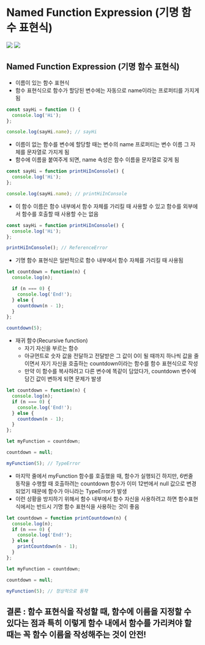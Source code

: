 # Named Function Expression (기명 함수 표현식)

<img src="https://img.shields.io/badge/JavaScript-FDC813?style=flat&logo=JavaScript&logoColor=black"/>
<img src="https://img.shields.io/badge/React-0080B9?style=flat&logo=React&logoColor=white"/>

## Named Function Expression (기명 함수 표현식)
* 이름이 있는 함수 표현식
* 함수 표현식으로 함수가 할당된 변수에는 자동으로 name이라는 프로퍼티를 가지게 됨

```javascript
const sayHi = function () {
  console.log('Hi');
};

console.log(sayHi.name); // sayHi
```

* 이름이 없는 함수를 변수에 할당할 때는 변수의 name 프로퍼티는 변수 이름 그 자체를 문자열로 가지게 됨
* 함수에 이름을 붙여주게 되면, name 속성은 함수 이름을 문자열로 갖게 됨

```javascript
const sayHi = function printHiInConsole() {
  console.log('Hi');
};

console.log(sayHi.name); // printHiInConsole
```
* 이 함수 이름은 함수 내부에서 함수 자체를 가리킬 때 사용할 수 있고 함수를 외부에서 함수를 호출할 때 사용할 수는 없음

```javascript
const sayHi = function printHiInConsole() {
  console.log('Hi');
};

printHiInConsole(); // ReferenceError
```

* 기명 함수 표현식은 일반적으로 함수 내부에서 함수 자체를 가리킬 때 사용됨
```javascript
let countdown = function(n) {
  console.log(n);

  if (n === 0) {
    console.log('End!');
  } else {
    countdown(n - 1);
  }
};

countdown(5);
```

* 재귀 함수(Recursive function)
   * 자기 자신을 부르는 함수
   * 아규먼트로 숫자 값을 전달하고 전달받은 그 값이 0이 될 때까지 하나씩 값을 줄이면서 자기 자신을 호출하는 countdown이라는 함수를 함수 표현식으로 작성
   * 만약 이 함수를 복사하려고 다른 변수에 똑같이 담았다가, countdown 변수에 담긴 값이 변하게 되면 문제가 발생

```javascript
let countdown = function(n) {
  console.log(n);
  if (n === 0) {
    console.log('End!');
  } else {
    countdown(n - 1);
  }
};

let myFunction = countdown;

countdown = null;

myFunction(5); // TypeError
```
* 마지막 줄에서 myFunction 함수를 호출했을 때, 함수가 실행되긴 하지만, 6번줄 동작을 수행할 때 호출하려는 countdown 함수가 이미 12번에서 null 값으로 변경되었기 때문에 함수가 아니라는 TypeError가 발생
* 이런 상황을 방지하기 위해서 함수 내부에서 함수 자신을 사용하려고 하면 함수표현식에서는 반드시 기명 함수 표현식을 사용하는 것이 좋음

```javascript
let countdown = function printCountdown(n) {
  console.log(n);
  if (n === 0) {
    console.log('End!');
  } else {
    printCountdown(n - 1);
  }
};

let myFunction = countdown;

countdown = null;

myFunction(5); // 정상적으로 동작
```


## 결론 : 함수 표현식을 작성할 때, 함수에 이름을 지정할 수 있다는 점과 특히 이렇게 함수 내에서 함수를 가리켜야 할 때는 꼭 함수 이름을 작성해주는 것이 안전!
